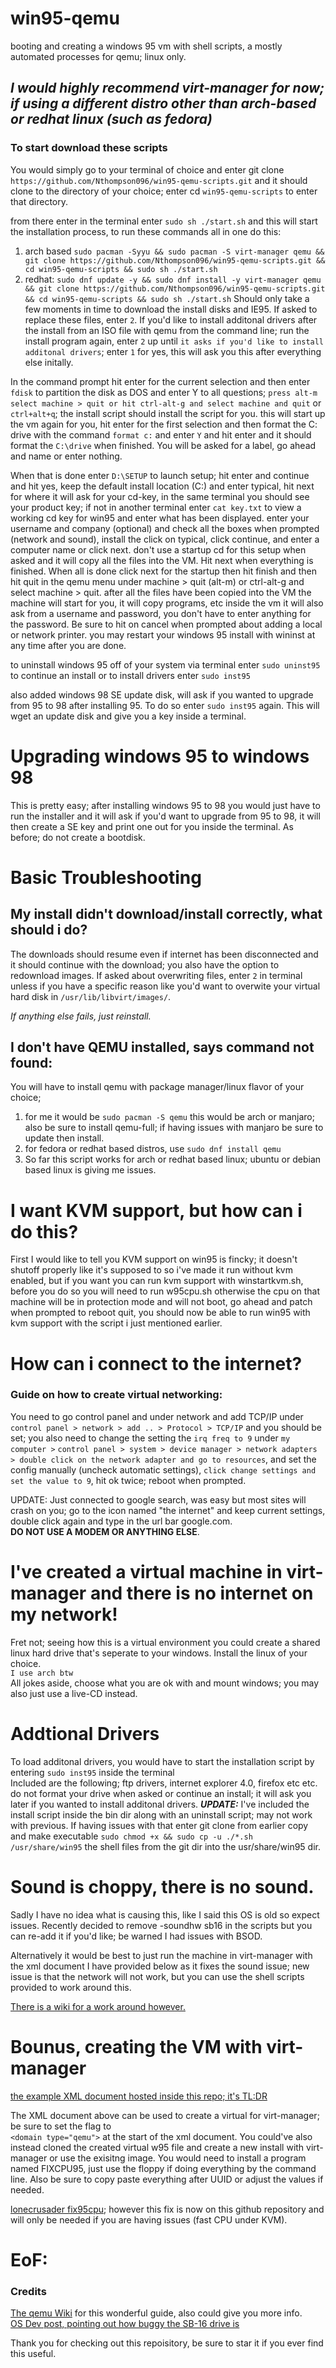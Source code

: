 # win95-qemu
booting and creating a windows 95 vm with shell scripts, a mostly automated processes for qemu; linux only.

## ***I would highly recommend virt-manager for now; if using a different distro other than arch-based or redhat linux (such as fedora)***

### To start download these scripts

You would simply go to your terminal of choice and enter git clone `https://github.com/Nthompson096/win95-qemu-scripts.git` 
and it should clone to the directory of your choice; enter cd `win95-qemu-scripts` to enter that directory. 

from there enter in the terminal enter `sudo sh ./start.sh` and this will start the installation process, to run these commands all in one do this:
1) arch based `sudo pacman -Syyu && sudo pacman -S virt-manager qemu && git clone https://github.com/Nthompson096/win95-qemu-scripts.git && cd win95-qemu-scripts && sudo sh ./start.sh`
2) redhat: `sudo dnf update -y && sudo dnf install -y virt-manager qemu && git clone https://github.com/Nthompson096/win95-qemu-scripts.git && cd win95-qemu-scripts && sudo sh ./start.sh` 
Should only take a few moments in time to download the install disks and IE95. If asked to replace these files, enter `2`. If you'd like to install additonal drivers after the install from an ISO file with qemu from the command line; run the install program again, enter `2` up until `it asks if you'd like to install additonal drivers`; enter `1` for yes, this will ask you this after everything else initally.

In the command prompt hit enter for the current selection and then enter `fdisk` to partition the disk as DOS and enter Y to all questions; `press alt-m select machine > quit or hit ctrl-alt-g and select machine and quit` or `ctrl+alt+q`; the install script should install the script for you. this will start up the vm again for you, hit enter for the first selection and then format the C: drive with the command `format c:` and enter `Y` and hit enter and it should format the `C:\drive` when finished. You will be asked for a label, go ahead and name or enter nothing.

When that is done enter `D:\SETUP` to launch setup; hit enter and continue and hit yes, keep the default install location (C:\) and enter typical, hit next for where it will ask for your cd-key, in the same terminal you should see your product key; if not in another terminal enter `cat key.txt` to view a working cd key for win95 and enter what has been displayed. enter your username and company (optional) and check all the boxes when prompted (network and sound), install the click on typical, click continue, and enter a computer name or click next. don't use a startup cd for this setup when asked and it will copy all the files into the VM. Hit next when everything is finished. When all is done click next for the startup then hit finish and then hit quit in the qemu menu under machine > quit (alt-m) or ctrl-alt-g and select machine > quit. after all the files have been copied into the VM the machine will start for you, it will copy programs, etc inside the vm it will also ask from a username and password, you don't have to enter anything for the password. Be sure to hit on cancel when prompted about adding a local or network printer. you may restart your windows 95 install with wininst at any time after you are done.

to uninstall windows 95 off of your system via terminal enter `sudo uninst95`
to continue an install or to install drivers enter `sudo inst95`

also added windows 98 SE update disk, will ask if you wanted to upgrade from 95 to 98 after installing 95. To do so enter `sudo inst95` again.
This will wget an update disk and give you a key inside a terminal.

# Upgrading windows 95 to windows 98

This is pretty easy; after installing windows 95 to 98 you would just have to run the installer and it will ask if you'd want to upgrade from 95 to 98, it will then create a SE key and print one out for you inside the terminal. As before; do not create a bootdisk.

# Basic Troubleshooting

## My install didn't download/install correctly, what should i do?
The downloads should resume even if internet has been disconnected and it should continue with the download; you also have the option to redownload images. If asked about overwriting files, enter `2` in terminal unless if you have a specific reason like you'd want to overwite your virtual hard disk in `/usr/lib/libvirt/images/`.

*If anything else fails, just reinstall.*

## I don't have QEMU installed, says command not found:

You will have to install qemu with package manager/linux flavor of your choice; 
1) for me it would be `sudo pacman -S qemu` this would be arch or manjaro; also be sure to install qemu-full; if having issues with manjaro be sure to update then install.
2) for fedora or redhat based distros, use `sudo dnf install qemu`
3) So far this script works for arch or redhat based linux; ubuntu or debian based linux is giving me issues.

# I want KVM support, but how can i do this?

First I would like to tell you KVM support on win95 is fincky; it doesn't shutoff properly like it's supposed to so i've made it run without kvm enabled, but if you want you can run kvm support with winstartkvm.sh, before you do so you will need to run w95cpu.sh otherwise the cpu on that machine will be in protection mode and will not boot, go ahead and patch when prompted to reboot quit, you should now be able to run win95 with kvm support with the script i just mentioned earlier.

# How can i connect to the internet?

### Guide on how to create virtual networking:
You need to go control panel and under network and add TCP/IP under `control panel > network > add .. > Protocol > TCP/IP` and you should be set; you also need to change the setting the `irq freq to 9` under 
`my computer >` `control panel > system > device manager > network adapters > double click on the network adapter and go to resources`, and set the config manually (uncheck automatic settings), 
`click change settings and set the value to 9`, hit ok twice; reboot when prompted.

UPDATE: Just connected to google search, was easy but most sites will crash on you; go to the icon named "the internet" and keep current settings, double click again and type in the url bar google.com. <br/>
**DO NOT USE A MODEM OR ANYTHING ELSE**.

# I've created a virtual machine in virt-manager and there is no internet on my network!

Fret not; seeing how this is a virtual environment you could create a shared linux hard drive that's seperate to your windows. Install the linux of your choice.
<br/>`I use arch btw`<br/>
All jokes aside, choose what you are ok with and mount windows; you may also just use a live-CD instead.

# Addtional Drivers 

To load additonal drivers, you would have to start the installation script by entering `sudo inst95` inside the terminal <br/>
Included are the following; ftp drivers, internet explorer 4.0, firefox etc etc. do not format your drive when asked or continue an install; it will ask you later if you wanted to install additonal drivers.
***UPDATE:*** I've included the install script inside the bin dir along with an uninstall script; may not work with previous.
If having issues with that enter git clone from earlier copy and make executable `sudo chmod +x && sudo cp -u ./*.sh /usr/share/win95` the shell files from the git dir into the usr/share/win95 dir.

# Sound is choppy, there is no sound.

Sadly I have no idea what is causing this, like I said this OS is old so expect issues. Recently decided to remove 
-soundhw sb16 in the scripts but you can re-add it if you'd like; be warned I had issues with BSOD.

Alternatively it would be best to just run the machine in virt-manager with the xml document I have provided below as it fixes the sound issue; new issue is that the network will not work, but you can use the shell scripts provided to work around this.

[There is a wiki for a work around however.](https://wiki.osdev.org/Sound_Blaster_16#QEMU_support)

# Bounus, creating the VM with virt-manager

[the example XML document hosted inside this repo; it's TL:DR](https://raw.githubusercontent.com/Nthompson096/win95-qemu-scripts/main/example-win95.xml)


The XML document above can be used to create a virtual for virt-manager; be sure to set the flag to <br /> `<domain type="qemu">` at the start of the xml document. You could've also instead cloned the created virtual w95 file and create a new install with virt-manager or use the exisitng image. You would need to install a program named FIXCPU95, just use the floppy if doing everything by the command line. Also be sure to copy paste everything after UUID or adjust the values if needed.

[lonecrusader fix95cpu](http://lonecrusader.x10host.com/fix95cpu.html); however this fix is now on this github repository and will only be needed if you are having issues (fast CPU under KVM).

# EoF:

### Credits
[The qemu Wiki](https://wiki.qemu.org/Documentation/GuestOperatingSystems/Windows95) for this wonderful guide, also could give you more info. <br/>
[OS Dev post, pointing out how buggy the SB-16 drive is](https://forum.osdev.org/viewtopic.php?f=1&t=39652)

Thank you for checking out this repoisitory, be sure to star it if you ever find this useful.
